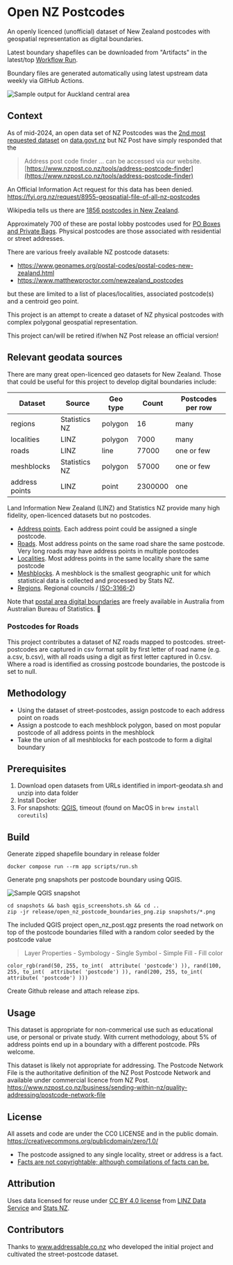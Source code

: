 # Open NZ Postcodes

An openly licenced (unofficial) dataset of New Zealand postcodes with geospatial representation as digital boundaries.

Latest boundary shapefiles can be downloaded from "Artifacts" in the latest/top [Workflow Run](https://github.com/s01ipsist/open_nz_postcodes/actions/workflows/process-data.yml).

Boundary files are generated automatically using latest upstream data weekly via GitHub Actions.

![Sample output for Auckland central area](images/sample-auckland.png)

## Context

As of mid-2024, an open data set of NZ Postcodes was the [2nd most requested dataset](https://www.data.govt.nz/requests/?AgencySearch=&StatusSearch=0&ResponseSearch=0&sortby=Votes&action_=Submit&agency=true&status=1&response=1&o=1&start=) on [data.govt.nz](https://www.data.govt.nz) but NZ Post have simply responded that the
> Address post code finder ... can be accessed via our website. [https://www.nzpost.co.nz/tools/address-postcode-finder](https://www.nzpost.co.nz/tools/address-postcode-finder)

An Official Information Act request for this data has been denied. https://fyi.org.nz/request/8955-geospatial-file-of-all-nz-postcodes

Wikipedia tells us there are [1856 postcodes in New Zealand](https://en.wikipedia.org/wiki/Postcodes_in_New_Zealand).

Approximately 700 of these are postal lobby postcodes used for [PO Boxes and Private Bags](https://www.nzpost.co.nz/personal/receiving/po-box-private-bags). Physical postcodes are those associated with residential or street addresses.

There are various freely available NZ postcode datasets:

- https://www.geonames.org/postal-codes/postal-codes-new-zealand.html
- https://www.matthewproctor.com/newzealand_postcodes

but these are limited to a list of places/localities, associated postcode(s) and a centroid geo point.

This project is an attempt to create a dataset of NZ physical postcodes with complex polygonal geospatial representation.

This project can/will be retired if/when NZ Post release an official version!

## Relevant geodata sources

There are many great open-licenced geo datasets for New Zealand. Those that could be useful for this project to develop digital boundaries include:

| Dataset        | Source        | Geo type | Count   | Postcodes per row |
|----------------|---------------|----------|---------|-------------------|
| regions        | Statistics NZ | polygon  | 16      | many              |
| localities     | LINZ          | polygon  | 7000    | many              |
| roads          | LINZ          | line     | 77000   | one or few        |
| meshblocks     | Statistics NZ | polygon  | 57000   | one or few        |
| address points | LINZ          | point    | 2300000 | one               |

Land Information New Zealand (LINZ) and Statistics NZ provide many high fidelity, open-licenced datasets but no postcodes.
- [Address points](https://data.linz.govt.nz/layer/105689-nz-addresses/). Each address point could be assigned a single postcode.
- [Roads](https://data.linz.govt.nz/layer/53382-nz-roads-addressing/). Most address points on the same road share the same postcode. Very long roads may have address points in multiple postcodes
- [Localities](https://data.linz.govt.nz/layer/113764-nz-suburbs-and-localities/). Most address points in the same locality share the same postcode
- [Meshblocks](https://datafinder.stats.govt.nz/layer/115225-meshblock-2024/). A meshblock is the smallest geographic unit for which statistical data is collected and processed by Stats NZ.
- [Regions](https://datafinder.stats.govt.nz/layer/111182-regional-council-2023-generalised/). Regional councils / [ISO-3166-2](https://en.wikipedia.org/wiki/ISO_3166-2:NZ))

Note that [postal area digital boundaries](https://www.abs.gov.au/statistics/standards/australian-statistical-geography-standard-asgs-edition-3/jul2021-jun2026/access-and-downloads/digital-boundary-files) are freely available in Australia from Australian Bureau of Statistics. 🤔

### Postcodes for Roads

This project contributes a dataset of NZ roads mapped to postcodes.
street-postcodes are captured in csv format split by first letter of road name (e.g. a.csv, b.csv), with all roads using a digit as first letter captured in 0.csv.
Where a road is identified as crossing postcode boundaries, the postcode is set to null.

## Methodology

- Using the dataset of street-postcodes, assign postcode to each address point on roads
- Assign a postcode to each meshblock polygon, based on most popular postcode of all address points in the meshblock
- Take the union of all meshblocks for each postcode to form a digital boundary

## Prerequisites

1. Download open datasets from URLs identified in import-geodata.sh and unzip into data folder
2. Install Docker
3. For snapshots: [QGIS](https://www.qgis.org/), timeout (found on MacOS in `brew install coreutils`)

## Build

Generate zipped shapefile boundary in release folder

```
docker compose run --rm app scripts/run.sh
```

Generate png snapshots per postcode boundary using QGIS.

![Sample QGIS snapshot](images/1041.png)

```
cd snapshots && bash qgis_screenshots.sh && cd ..
zip -jr release/open_nz_postcode_boundaries_png.zip snapshots/*.png
```

The included QGIS project open_nz_post.qgz presents the road network on top of the postcode boundaries filled with a random color seeded by the postcode value
> Layer Properties - Symbology - Single Symbol - Simple Fill - Fill color
```
color_rgb(rand(50, 255, to_int(  attribute( 'postcode') )), rand(100, 255, to_int(  attribute( 'postcode') )), rand(200, 255, to_int(   attribute( 'postcode') )))
```

Create Github release and attach release zips.

## Usage

This dataset is appropriate for non-commerical use such as educational use, or personal or private study.
With current methodology, about 5% of address points end up in a boundary with a different postcode. PRs welcome.

This dataset is likely not appropriate for addressing. The Postcode Network File is the authoritative definition of the NZ Post Postcode Network and available under commercial licence from NZ Post.
https://www.nzpost.co.nz/business/sending-within-nz/quality-addressing/postcode-network-file

## License

All assets and code are under the CC0 LICENSE and in the public domain.
https://creativecommons.org/publicdomain/zero/1.0/

- The postcode assigned to any single locality, street or address is a fact.
- [Facts are not copyrightable; although compilations of facts can be.](https://en.wikipedia.org/wiki/Feist_Publications,_Inc.,_v._Rural_Telephone_Service_Co.)

## Attribution

Uses data licensed for reuse under [CC BY 4.0 license](https://creativecommons.org/licenses/by/4.0/) from [LINZ Data Service](https://data.linz.govt.nz/) and [Stats NZ](https://www.stats.govt.nz/).

## Contributors

Thanks to www.addressable.co.nz who developed the initial project and cultivated the street-postcode dataset.
